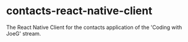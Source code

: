 # contacts-react-native-client
The React Native Client for the contacts application of the 'Coding with JoeG' stream.
